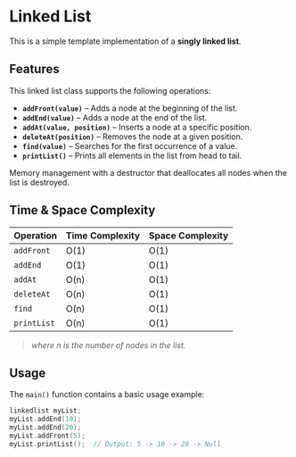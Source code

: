 # Linked List

This is a simple template implementation of a **singly linked list**.

## Features

This linked list class supports the following operations:

- **`addFront(value)`** – Adds a node at the beginning of the list.
- **`addEnd(value)`** – Adds a node at the end of the list.
- **`addAt(value, position)`** – Inserts a node at a specific position.
- **`deleteAt(position)`** – Removes the node at a given position.
- **`find(value)`** – Searches for the first occurrence of a value.
- **`printList()`** – Prints all elements in the list from head to tail.

Memory management with a destructor that deallocates all nodes when the list is destroyed.

## Time & Space Complexity

| Operation       | Time Complexity | Space Complexity |
|----------------|------------------|------------------|
| `addFront`      | O(1)             | O(1)             |
| `addEnd`        | O(1)             | O(1)             |
| `addAt`         | O(n)             | O(1)             |
| `deleteAt`      | O(n)             | O(1)             |
| `find`          | O(n)             | O(1)             |
| `printList`     | O(n)             | O(1)             |

> *where n is the number of nodes in the list.*

## Usage

The `main()` function contains a basic usage example:

```cpp
linkedlist myList;
myList.addEnd(10);
myList.addEnd(20);
myList.addFront(5);
myList.printList();  // Output: 5 -> 10 -> 20 -> Null
